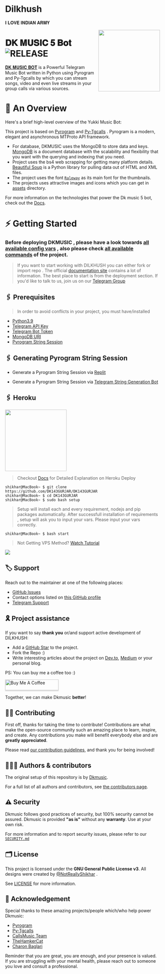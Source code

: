 # Dilkhush
𝐈 𝐋𝐎𝐕𝐄 𝐈𝐍𝐃𝐈𝐀𝐍 𝐀𝐑𝐌𝐘

<img src="https://te.legra.ph/file/e4ea0da1ac29a9a65f13f.jpg" align="right" width="200" height="200"/>

# 𝐃𝐊 𝐌𝐔𝐒𝐈𝐂 𝟓 𝐁𝐨𝐭  <img src="https://img.shields.io/github/v/release/Dk143gurjar/YukkiMusicBot?color=black&logo=github&logoColor=black&style=social" alt="RELEASE">

[𝐃𝐊 𝐌𝐔𝐒𝐈𝐂 𝐁𝐎𝐓](https://github.com/Dk143gurjar/Dilkhush) is a Powerful Telegram Music Bot written in Python using Pyrogram and Py-Tgcalls by which you can stream songs, video and even live streams in your group calls via various sources.




# 🔗 An Overview

Here's a brief high-level overview of the Yukki Music Bot:

This project is based on [Pyrogram](https://github.com/pyrogram) and [Py-Tgcalls](https://github.com/pytgcalls/pytgcalls) . Pyrogram is a modern, elegant and asynchronous MTProto API framework.

* For database, DKMUSIC uses the MongoDB to store data and keys. [MongoDB](https://www.mongodb.com/) is a document database with the scalability and flexibility that you want with the querying and indexing that you need.
* Project uses the bs4 web scrapping for getting many platform details. [Beautiful Soup](https://www.crummy.com/software/BeautifulSoup/bs4/doc/) is a Python library for pulling data out of HTML and XML files.
* The project uses the font [`Raleway`](../assets/font2.ttf) as its main font for the thumbnails.
* The projects uses attractive images and icons which you can get in [assets](../assets/) directory.

For more information on the technologies that power the Dk music 5 bot, check out the [Docs](https://notreallyshikhar.gitbook.io/Dk143gurjar/).



# ⚡️ Getting Started

### Before deploying DKMUSIC , please have a look towards [all available config vars](../config/README.md) , also please check [all available commands](../strings/command.yml) of the project.

> If you want to start working with DILKHUSH you can either fork or import repo .
> The official [documentation site](https://notreallyshikhar.gitbook.io/DILKHUSH/) contains a lot of information. The best place to start is from the deployment section.
> If you'd like to talk to us, join us on our [Telegram Group](https://t.me/DK_MUSIC_SHAYARI)


## 🖇 Prerequisites

> In order to avoid conflicts in your project, you must have/installed

- [Python3.9](https://www.python.org/downloads/release/python-390/)
- [Telegram API Key](https://docs.pyrogram.org/intro/setup#api-keys)
- [Telegram Bot Token](https://t.me/botfather)
- [MongoDB URI](https://notreallyshikhar.gitbook.io/yukkimusicbot/deployment/mongodb)
- [Pyrogram String Session](https://notreallyshikhar.gitbook.io/yukkimusicbot/deployment/string-session)


## 🖇 Generating Pyrogram String Session

- Generate a Pyrogram String Session via [Replit](https://replit.com/@NotReallyShikhar/Yukki-Music-String-Gen)

- Generate a Pyrogram String Session via [Telegram String Generation Bot](https://t.me/YukkiStringBot)


## 🖇 Heroku
<p><a href="https://heroku.com/deploy?template=https://github.com/Dk143gurjarDilkhush"><img src="https://img.shields.io/badge/Deploy%20To%20Heroku-black?style=for-the-badge&logo=heroku" width="200""/></a></p>

> Checkout [Docs](https://Heroku.com/DILKHUSH/deployment/local-hosting-or-vps) for Detailed Explanation on Heroku Deploy


```console
shikhar@MacBook~ $ git clone https://github.com/DK143GURJAR/DK143GURJAR
shikhar@MacBook~ $ cd DK143GURJAR
shikhar@MacBook~ $ sudo bash setup
```
> Setup will install each and every requirement, nodejs and pip packages automatically. After successfull installation of requirements , setup will ask you to input your vars.
> Please input your vars correctly.

```console
shikhar@MacBook~ $ bash start
```

> Not Getting VPS Method? [Watch Tutorial](https://t.me/DAUSA_123)


<img src="https://te.legra.ph/file/c15e374771b1b6807bd84.jpg" align="center">


## 🏷 Support

Reach out to the maintainer at one of the following places:

- [GitHub Issues](https://github.com/Dk143gurjar/Dilkhush/issues/new?assignees=&labels=question&template=SUPPORT_QUESTION.md&title=support%3A+)
- Contact options listed on [this GitHub profile](https://github.com/Dk143gurjar)
- [Telegram Support](https://t.me/Dk_music_SHAYARI)

## 🎗 Project assistance

If you want to say **thank you** or/and support active development of DILKHUSH:

- Add a [GitHub Star](https://github.com/Dk143gurjar/Dilkhush) to the project.
- Fork the Repo :)
- Write interesting articles about the project on [Dev.to](https://dev.to/), [Medium](https://medium.com/) or your personal blog.

PS: You can buy me a coffee too :)
<p><a href="https://www.buymeacoffee.com/notreallysy" target="_blank"><img src="https://www.buymeacoffee.com/assets/img/custom_images/orange_img.png" alt="Buy Me A Coffee" style="height: 35px !important;width: 174px !important;box-shadow: 0px 3px 2px 0px rgba(190, 190, 190, 0.5) !important;-webkit-box-shadow: 0px 3px 2px 0px rgba(190, 190, 190, 0.5) !important;" ></a></p>

Together, we can make Dkmusic **better**!

## ✍🏻 Contributing

First off, thanks for taking the time to contribute! Contributions are what make the open-source community such an amazing place to learn, inspire, and create. Any contributions you make will benefit everybody else and are **greatly appreciated**.

Please read [our contribution guidelines](CONTRIBUTING.md), and thank you for being involved!

## 👨🏻‍💻 Authors & contributors

The original setup of this repository is by [Dkmusic](https://github.com/DILKHUSH).

For a full list of all authors and contributors, see [the contributors page](https://github.com/Dk143gurjar/Dilkhush/contributors).

## ⚠️ Security

Dkmusic follows good practices of security, but 100% security cannot be assured. Dkmusic is provided **"as is"** without any **warranty**. Use at your own risk.

For more information and to report security issues, please refer to our [`SECURITY.md`](SECURITY.md)


## 🗂 License

This project is licensed under the **GNU General Public License v3**. All designs were created by [@NotReallyShikhar](https://github.com/NotReallyShikhar) .

See [LICENSE](../LICENSE) for more information.

## 📑 Acknowledgement

Special thanks to these amazing projects/people which/who help power Dkmusic:

- [Pyrogram](https://github.com/pyrogram/pyrogram)
- [Py-Tgcalls](https://github.com/pytgcalls/pytgcalls)
- [CallsMusic Team](https://github.com/Callsmusic)
- [TheHamkerCat](https://github.com/TheHamkerCat)
- [Charon Baglari](https://github.com/XCBv021)


Reminder that you are great, you are enough, and your presence is valued. If you are struggling with your mental health, please reach out to someone you love and consult a professional.
